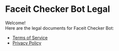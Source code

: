 # Faceit Checker Bot Legal

Welcome!  
Here are the legal documents for Faceit Checker Bot:

- [Terms of Service](tos.md)
- [Privacy Policy](privacy.md)
